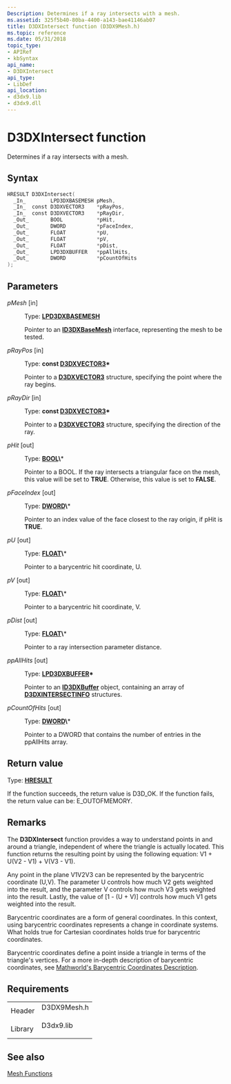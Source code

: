 ```yaml
---
Description: Determines if a ray intersects with a mesh.
ms.assetid: 325f5b40-80ba-4400-a143-bae41146ab07
title: D3DXIntersect function (D3DX9Mesh.h)
ms.topic: reference
ms.date: 05/31/2018
topic_type: 
- APIRef
- kbSyntax
api_name: 
- D3DXIntersect
api_type: 
- LibDef
api_location: 
- d3dx9.lib
- d3dx9.dll
---
```


# D3DXIntersect function

Determines if a ray intersects with a mesh.

## Syntax


```C++
HRESULT D3DXIntersect(
  _In_        LPD3DXBASEMESH pMesh,
  _In_  const D3DXVECTOR3    *pRayPos,
  _In_  const D3DXVECTOR3    *pRayDir,
  _Out_       BOOL           *pHit,
  _Out_       DWORD          *pFaceIndex,
  _Out_       FLOAT          *pU,
  _Out_       FLOAT          *pV,
  _Out_       FLOAT          *pDist,
  _Out_       LPD3DXBUFFER   *ppAllHits,
  _Out_       DWORD          *pCountOfHits
);
```



## Parameters

<dl> <dt>

*pMesh* \[in\]
</dt> <dd>

Type: **[**LPD3DXBASEMESH**](id3dxbasemesh.md)**

Pointer to an [**ID3DXBaseMesh**](id3dxbasemesh.md) interface, representing the mesh to be tested.

</dd> <dt>

*pRayPos* \[in\]
</dt> <dd>

Type: **const [**D3DXVECTOR3**](d3dxvector3.md)\***

Pointer to a [**D3DXVECTOR3**](d3dxvector3.md) structure, specifying the point where the ray begins.

</dd> <dt>

*pRayDir* \[in\]
</dt> <dd>

Type: **const [**D3DXVECTOR3**](d3dxvector3.md)\***

Pointer to a [**D3DXVECTOR3**](d3dxvector3.md) structure, specifying the direction of the ray.

</dd> <dt>

*pHit* \[out\]
</dt> <dd>

Type: **[**BOOL**](https://msdn.microsoft.com/library/Aa383751(v=VS.85).aspx)\***

Pointer to a BOOL. If the ray intersects a triangular face on the mesh, this value will be set to **TRUE**. Otherwise, this value is set to **FALSE**.

</dd> <dt>

*pFaceIndex* \[out\]
</dt> <dd>

Type: **[**DWORD**](https://msdn.microsoft.com/library/Aa383751(v=VS.85).aspx)\***

Pointer to an index value of the face closest to the ray origin, if pHit is **TRUE**.

</dd> <dt>

*pU* \[out\]
</dt> <dd>

Type: **[**FLOAT**](https://msdn.microsoft.com/library/Aa383751(v=VS.85).aspx)\***

Pointer to a barycentric hit coordinate, U.

</dd> <dt>

*pV* \[out\]
</dt> <dd>

Type: **[**FLOAT**](https://msdn.microsoft.com/library/Aa383751(v=VS.85).aspx)\***

Pointer to a barycentric hit coordinate, V.

</dd> <dt>

*pDist* \[out\]
</dt> <dd>

Type: **[**FLOAT**](https://msdn.microsoft.com/library/Aa383751(v=VS.85).aspx)\***

Pointer to a ray intersection parameter distance.

</dd> <dt>

*ppAllHits* \[out\]
</dt> <dd>

Type: **[**LPD3DXBUFFER**](id3dxbuffer.md)\***

Pointer to an [**ID3DXBuffer**](id3dxbuffer.md) object, containing an array of [**D3DXINTERSECTINFO**](d3dxintersectinfo.md) structures.

</dd> <dt>

*pCountOfHits* \[out\]
</dt> <dd>

Type: **[**DWORD**](https://msdn.microsoft.com/library/Aa383751(v=VS.85).aspx)\***

Pointer to a DWORD that contains the number of entries in the ppAllHits array.

</dd> </dl>

## Return value

Type: **[**HRESULT**](https://msdn.microsoft.com/library/Bb401631(v=MSDN.10).aspx)**

If the function succeeds, the return value is D3D\_OK. If the function fails, the return value can be: E\_OUTOFMEMORY.

## Remarks

The **D3DXIntersect** function provides a way to understand points in and around a triangle, independent of where the triangle is actually located. This function returns the resulting point by using the following equation: V1 + U(V2 - V1) + V(V3 - V1).

Any point in the plane V1V2V3 can be represented by the barycentric coordinate (U,V). The parameter U controls how much V2 gets weighted into the result, and the parameter V controls how much V3 gets weighted into the result. Lastly, the value of \[1 - (U + V)\] controls how much V1 gets weighted into the result.

Barycentric coordinates are a form of general coordinates. In this context, using barycentric coordinates represents a change in coordinate systems. What holds true for Cartesian coordinates holds true for barycentric coordinates.

Barycentric coordinates define a point inside a triangle in terms of the triangle's vertices. For a more in-depth description of barycentric coordinates, see [Mathworld's Barycentric Coordinates Description](https://go.microsoft.com/?linkid=9742311).

## Requirements



|                    |                                                                                        |
|--------------------|----------------------------------------------------------------------------------------|
| Header<br/>  | <dl> <dt>D3DX9Mesh.h</dt> </dl> |
| Library<br/> | <dl> <dt>D3dx9.lib</dt> </dl>   |



## See also

<dl> <dt>

[Mesh Functions](dx9-graphics-reference-d3dx-functions-mesh.md)
</dt> </dl>

 

 




